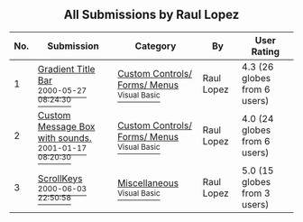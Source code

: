 ﻿<div align="center">

## All Submissions by Raul Lopez

</div>

No.  | Submission | Category | By   | User Rating
---- | ---------- | -------- | ---- | -----------
1 | [Gradient Title Bar<br /><sup>2000-05-27 08:24:30</sup>](https://github.com/Planet-Source-Code/raul-lopez-gradient-title-bar__1-8398) | [Custom Controls/ Forms/  Menus<br /><sup>Visual Basic</sup>](../ByCategory/custom-controls-forms-menus__1-4.md) | Raul Lopez | 4.3 (26 globes from 6 users)
2 | [Custom Message Box with sounds\.<br /><sup>2001-01-17 08:20:30</sup>](https://github.com/Planet-Source-Code/raul-lopez-custom-message-box-with-sounds__1-14476) | [Custom Controls/ Forms/  Menus<br /><sup>Visual Basic</sup>](../ByCategory/custom-controls-forms-menus__1-4.md) | Raul Lopez | 4.0 (24 globes from 6 users)
3 | [ScrollKeys<br /><sup>2000-06-03 22:50:58</sup>](https://github.com/Planet-Source-Code/raul-lopez-scrollkeys__1-6123) | [Miscellaneous<br /><sup>Visual Basic</sup>](../ByCategory/miscellaneous__1-1.md) | Raul Lopez | 5.0 (15 globes from 3 users)
